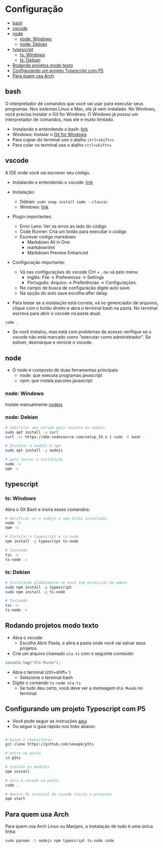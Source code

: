 # Configuração

<!-- toc -->
- [bash](#bash)
- [vscode](#vscode)
- [node](#node)
  - [node: Windows](#node-windows)
  - [node: Debian](#node-debian)
- [typescript](#typescript)
  - [ts: Windows](#ts-windows)
  - [ts: Debian](#ts-debian)
- [Rodando projetos modo texto](#rodando-projetos-modo-texto)
- [Configurando um projeto Typescript com P5](#configurando-um-projeto-typescript-com-p5)
- [Para quem usa Arch](#para-quem-usa-arch)
<!-- toc -->

## bash

O interpretador de comandos que você vai usar para executar seus programas. Nos sistemas Linux e Mac, ele já vem instalado. No Windows, você precisa instalar o Git for Windows. O Windows já possui um interpretador de comandos, mas ele é muito limitado.

- Instalando e entendendo o bash: [link](https://github.com/senapk/fupisfun/blob/master/wiki/configure_bash_and_git_bash.md)
- Windows: Instalar o [Git for Windows](https://gitforwindows.org/)
- Para copiar do terminal use o atalho `ctrl+shift+c`
- Para colar no terminal use o atalho `ctrl+shift+v`

## vscode

A IDE onde você vai escrever seu código.

- Instalando e entendendo o vscode: [link](https://github.com/senapk/fupisfun/blob/master/wiki/configure_vscode.md)
- Instalação:
  - Debian: `sudo snap install code --classic`
  - Windows: [link](https://code.visualstudio.com/download)
- Plugin importantes:
  - Error Lens: Ver os erros ao lado do código
  - Code Runner: Cria um botão para executar o código
  - Escrever código markdown
    - Markdown All in One
    - markdownlint
    - Markdown Preview Enhanced
- Configuração importante:
  - Vá nas configurações do vscode Ctrl + , ou vá pelo menu:
    - Inglês: File -> Preferences -> Settings
    - Português: Arquivo -> Preferências -> Configurações.
  - No campo de busca de configuração digite auto save.
  - Na opção do auto save escolha after delay.

- Para testar se a instalação está correta, vá no gerenciador de arquivos, clique com o botão direito e abra o terminal bash na pasta. No terminal escreva para abrir o vscode na pasta atual:

```bash
code .
```

- Se você instalou, mas está com problemas de acesso verifique se o vscode não está marcado como "executar como administrador". Se estiver, desmarque e reinicie o vscode.

## node

- O node é composto de duas ferramentas principais:
  - node: que executa programas javascript
  - npm: que instala pacotes javascript

### node: Windows

Instale manualmente [nodejs](https://nodejs.org/en/download/)

### node: Debian

```bash
# habilitar uma versão mais recente do nodejs
sudo apt install -y curl 
curl -sL https://deb.nodesource.com/setup_19.x | sudo -E bash - 

# Instalar o nodejs e npm
sudo apt install -y nodejs

# para testar a instalação
node -v
npm -v
```

## typescript

### ts: Windows

Abra o Git Bash e insira esses comandos:

```bash
# Verificar se o nodejs e npm estão instalados
node -v
npm -v

# Instalar o typescript e ts-node
npm install -g typescript ts-node

# Testando
tsc -v
ts-node -v
```

### ts: Debian
  
```bash
# Instalando globalmente se você tem permissão de admin
sudo npm install -g typescript
sudo npm install -g ts-node

# Testando
tsc -v
ts-node -v
```

## Rodando projetos modo texto

- Abra o vscode
  - Escolha Abrir Pasta, e abra a pasta onde você vai salvar seus projetos.
- Crie um arquivo chamado `ola.ts` com o seguinte conteúdo:

```typescript
console.log("Olá Mundo");
```

- Abra o terminal (ctrl+shift+`)
  - Selecione o terminal bash
- Digite o comando `ts-node ola.ts`
  - Se tudo deu certo, você deve ver a mensagem `Olá Mundo` no terminal.

## Configurando um projeto Typescript com P5

- Você pode seguir as instruções [aqui](https://github.com/senapk/p5ts)
- Ou seguir o guia rápido nos links abaixo:

```bash

# baixe o repositório
git clone https://github.com/senapk/p5ts

# entre na pasta
cd p5ts

# instale os módulos
npm install

# abra o vscode na pasta
code .

# dentro do terminal do vscode inicie o processo
npm start

```

## Para quem usa Arch

Para quem usa Arch Linux ou Manjaro, a instalação de tudo é uma única linha:

```bash
sudo pacman -S nodejs npm typescript ts-node code
```
